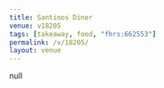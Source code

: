 ```yaml
---
title: Santinos Diner
venue: v18205
tags: [takeaway, food, "fhrs:662553"]
permalink: /v/18205/
layout: venue
---
```

null